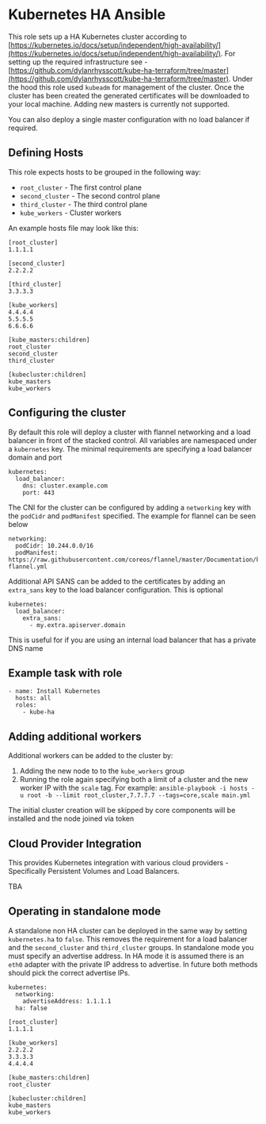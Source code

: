 # Kubernetes HA Ansible

This role sets up a HA Kubernetes cluster according to [https://kubernetes.io/docs/setup/independent/high-availability/](https://kubernetes.io/docs/setup/independent/high-availability/). For setting up the required infrastructure see - [https://github.com/dylanrhysscott/kube-ha-terraform/tree/master](https://github.com/dylanrhysscott/kube-ha-terraform/tree/master). Under the hood this role used `kubeadm` for management of the cluster. Once the cluster has been created the generated certificates will be downloaded to your local machine. Adding new masters is currently not supported.

You can also deploy a single master configuration with no load balancer if required.

## Defining Hosts

This role expects hosts to be grouped in the following way:

* `root_cluster` - The first control plane
* `second_cluster` - The second control plane
* `third_cluster` - The third control plane
* `kube_workers` - Cluster workers

An example hosts file may look like this:

```
[root_cluster]
1.1.1.1

[second_cluster]
2.2.2.2

[third_cluster]
3.3.3.3

[kube_workers]
4.4.4.4
5.5.5.5
6.6.6.6

[kube_masters:children]
root_cluster
second_cluster
third_cluster

[kubecluster:children]
kube_masters
kube_workers

```

## Configuring the cluster

By default this role will deploy a cluster with flannel networking and a load balancer in front of the stacked control. All variables are namespaced under a `kubernetes` key. The minimal requirements are specifying a load balancer domain and port

```
kubernetes:
  load_balancer:
    dns: cluster.example.com
    port: 443

```

The CNI for the cluster can be configured by adding a `networking` key with the `podCidr` and `podManifest` specified. The example for flannel can be seen below

```
networking:
  podCidr: 10.244.0.0/16
  podManifest: https://raw.githubusercontent.com/coreos/flannel/master/Documentation/kube-flannel.yml
```

Additional API SANS can be added to the certificates by adding an `extra_sans` key to the load balancer configuration. This is optional

```
kubernetes:
  load_balancer:
    extra_sans:
      - my.extra.apiserver.domain
```

This is useful for if you are using an internal load balancer that has a private DNS name

## Example task with role

```
- name: Install Kubernetes
  hosts: all
  roles:
    - kube-ha
```

## Adding additional workers

Additional workers can be added to the cluster by:

1. Adding the new node to to the `kube_workers` group
1. Running the role again specifying both a limit of a cluster and the new worker IP with the `scale` tag. For example: `ansible-playbook -i hosts -u root -b --limit root_cluster,7.7.7.7 --tags=core,scale main.yml`

The initial cluster creation will be skipped by core components will be installed and the node joined via token

## Cloud Provider Integration

This provides Kubernetes integration with various cloud providers - Specifically Persistent Volumes and Load Balancers.

TBA

## Operating in standalone mode

A standalone non HA cluster can be deployed in the same way by setting `kubernetes.ha` to `false`. This removes the requirement for a load balancer and the `second_cluster` and `third_cluster` groups. In standalone mode you must specify an advertise address. In HA mode it is assumed there is an `eth0` adapter with the private IP address to advertise. In future both methods should pick the correct advertise IPs.

```
kubernetes:
  networking:
    advertiseAddress: 1.1.1.1
  ha: false
```

```
[root_cluster]
1.1.1.1

[kube_workers]
2.2.2.2
3.3.3.3
4.4.4.4

[kube_masters:children]
root_cluster

[kubecluster:children]
kube_masters
kube_workers
```
